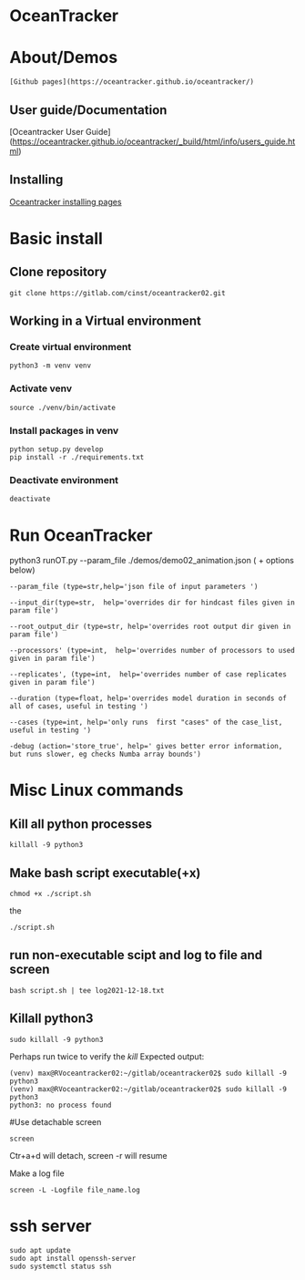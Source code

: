 # OceanTracker

# About/Demos

    [Github pages](https://oceantracker.github.io/oceantracker/)

## User guide/Documentation 

 [Oceantracker User Guide] (https://oceantracker.github.io/oceantracker/_build/html/info/users_guide.html)
  
    

## Installing
 
   [Oceantracker installing pages](https://oceantracker.github.io/oceantracker/)
# Basic install
## Clone repository
```
git clone https://gitlab.com/cinst/oceantracker02.git
```

## Working in a Virtual environment

### Create virtual environment
```
python3 -m venv venv
```

### Activate venv
```
source ./venv/bin/activate
```

### Install packages in venv
```
python setup.py develop
pip install -r ./requirements.txt
```

### Deactivate environment
```
deactivate
```

# Run OceanTracker 

python3 runOT.py --param_file  ./demos/demo02_animation.json   ( + options below) 

    --param_file (type=str,help='json file of input parameters ')
    
    --input_dir(type=str,  help='overrides dir for hindcast files given in param file')
    
    --root_output_dir (type=str, help='overrides root output dir given in param file')
    
    --processors' (type=int,  help='overrides number of processors to used given in param file')
    
    --replicates', (type=int,  help='overrides number of case replicates given in param file')
    
    --duration (type=float, help='overrides model duration in seconds of all of cases, useful in testing ')
    
    --cases (type=int, help='only runs  first "cases" of the case_list, useful in testing ')
    
    -debug (action='store_true', help=' gives better error information, but runs slower, eg checks Numba array bounds')

# Misc Linux commands
## Kill all python processes
```
killall -9 python3
```


## Make bash script executable(+x)
```
chmod +x ./script.sh
```
the 
```
./script.sh
```
## run non-executable scipt and log to file and screen

```
bash script.sh | tee log2021-12-18.txt
```
## Killall python3

```
sudo killall -9 python3
```

Perhaps run twice to verify the *kill*
Expected output:
```
(venv) max@RVoceantracker02:~/gitlab/oceantracker02$ sudo killall -9 python3
(venv) max@RVoceantracker02:~/gitlab/oceantracker02$ sudo killall -9 python3
python3: no process found
```
#Use detachable screen 
```
screen 
```
Ctr+a+d will detach, screen -r will resume

Make a  log file
```
screen -L -Logfile file_name.log
```

# ssh server 
```
sudo apt update
sudo apt install openssh-server
sudo systemctl status ssh
```
